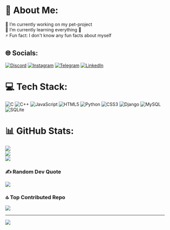 # 💫 About Me:
🔭 I’m currently working on my pet-project<br>🌱 I’m currently learning everything 👀<br>⚡ Fun fact: I don't know any fun facts about myself


## 🌐 Socials:
[![Discord](https://img.shields.io/badge/Discord-%237289DA.svg?logo=discord&logoColor=white)](https://discord.gg/darkhan#8229) [![Instagram](https://img.shields.io/badge/Instagram-%23E4405F.svg?logo=Instagram&logoColor=white)](https://instagram.com/erdauletov_d) [![Telegram](https://img.shields.io/badge/Telegram-2CA5E0?style=for-the-badge&logo=telegram&logoColor=white)](https://t.me/Darkhan_Erdauletov)  [![LinkedIn](https://img.shields.io/badge/LinkedIn-0077B5?style=for-the-badge&logo=linkedin&logoColor=white)](https://www.linkedin.com/in/дархан-ердаулетов-882443281/) 

# 💻 Tech Stack:
![C](https://img.shields.io/badge/c-%2300599C.svg?style=for-the-badge&logo=c&logoColor=white) ![C++](https://img.shields.io/badge/c++-%2300599C.svg?style=for-the-badge&logo=c%2B%2B&logoColor=white) ![JavaScript](https://img.shields.io/badge/javascript-%23323330.svg?style=for-the-badge&logo=javascript&logoColor=%23F7DF1E) ![HTML5](https://img.shields.io/badge/html5-%23E34F26.svg?style=for-the-badge&logo=html5&logoColor=white) ![Python](https://img.shields.io/badge/python-3670A0?style=for-the-badge&logo=python&logoColor=ffdd54) ![CSS3](https://img.shields.io/badge/css3-%231572B6.svg?style=for-the-badge&logo=css3&logoColor=white) ![Django](https://img.shields.io/badge/django-%23092E20.svg?style=for-the-badge&logo=django&logoColor=white) ![MySQL](https://img.shields.io/badge/mysql-%2300f.svg?style=for-the-badge&logo=mysql&logoColor=white) ![SQLite](https://img.shields.io/badge/sqlite-%2307405e.svg?style=for-the-badge&logo=sqlite&logoColor=white)
# 📊 GitHub Stats:
![](https://github-readme-stats.vercel.app/api?username=erdauletoff&theme=dark&hide_border=false&include_all_commits=false&count_private=true)<br/>
![](https://github-readme-streak-stats.herokuapp.com/?user=erdauletoff&theme=dark&hide_border=false)<br/>
![](https://github-readme-stats.vercel.app/api/top-langs/?username=erdauletoff&theme=dark&hide_border=false&include_all_commits=false&count_private=true&layout=compact)

### ✍️ Random Dev Quote
![](https://quotes-github-readme.vercel.app/api?type=horizontal&theme=dark)

### 🔝 Top Contributed Repo
![](https://github-contributor-stats.vercel.app/api?username=erdauletoff&limit=5&theme=dark&combine_all_yearly_contributions=true)

---
[![](https://visitcount.itsvg.in/api?id=erdauletoff&icon=6&color=2)](https://visitcount.itsvg.in)

<!-- Proudly created with GPRM ( https://gprm.itsvg.in ) -->

<!---
erdauletoff/erdauletoff is a ✨ special ✨ repository because its `README.md` (this file) appears on your GitHub profile.
You can click the Preview link to take a look at your changes.
--->
